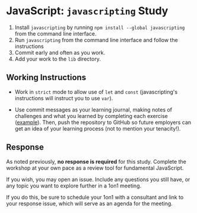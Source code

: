 # JavaScript: `javascripting` Study

1.  Install `javascripting` by running `npm install --global javascripting` from
    the command line interface.
1.  Run `javascripting` from the command line interface and follow the
    instructions
1.  Commit early and often as you work.
1.  Add your work to the `lib` directory.

## Working Instructions

-   Work in `strict` mode to allow use of `let` and `const` (javascripting's
instructions will instruct you to use `var`).

-   Use commit messages as your learning journal, making notes of challenges and
what you learned by completing each exercise
([example](https://github.com/jrhorn424/learnyounode/commit/5db673a16d4af82d3c5a80240edeb93b0e4dbd0c)).
Then, push the repository to GitHub so future employers can get an idea of your
learning process (not to mention your tenacity!).

## Response

As noted previously, **no response is required** for this study. Complete the
workshop at your own pace as a review tool for fundamental JavaScript.

If you wish, you may open an issue. Include any questions you still have, or any
topic you want to explore further in a 1on1 meeting.

If you do this, be sure to schedule your 1on1 with a consultant and link to your
response issue, which will serve as an agenda for the meeting.
